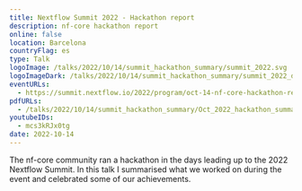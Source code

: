```yaml
---
title: Nextflow Summit 2022 - Hackathon report
description: nf-core hackathon report
online: false
location: Barcelona
countryFlag: es
type: Talk
logoImage: /talks/2022/10/14/summit_hackathon_summary/summit_2022.svg
logoImageDark: /talks/2022/10/14/summit_hackathon_summary/summit_2022_darkbg.svg
eventURLs:
  - https://summit.nextflow.io/2022/program/oct-14-nf-core-hackathon-report/
pdfURLs:
  - /talks/2022/10/14/summit_hackathon_summary/Oct_2022_hackathon_summary.pdf
youtubeIDs:
  - mcs3kRJx0tg
date: 2022-10-14
---
```


The nf-core community ran a hackathon in the days leading up to the 2022 Nextflow Summit.
In this talk I summarised what we worked on during the event and celebrated some of our achievements.
